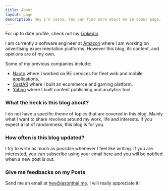 ```yaml
---
title: About
layout: page
description: Hey I'm Jason. You can find more about me in about page.
---
```


For up to date profile, check out my [LinkedIn](https://www.linkedin.com/in/jasontthai)

I am currently a software engineer at [Amazon](https://www.amazon.com) where I am working on advertising experimentation platforms. However this blog, its content, and opinions are of my own.

Some of my previous companies include:

* [Nauto](https://www.nauto.com) where I worked on BE services for fleet web and mobile applications.
* [CastAR](http://castar.com) where I built an ecommerce and gaming platform.
* [Yahoo](https://yahoo.com) where I built content publishing and analytics tool.

### What the heck is this blog about?
I do not have a specific theme of topics that are covered in this blog. Mainly what I want to share revolves around my work, life and interests.
If you expect a lot of randomness, this blog is for you.

### How often is this blog updated?
I try to write as much as possible whenever I feel like writing. If you are interested, you can subscribe using your email [here](https://sendy.jasonthai.me/subscription?f=1xbnC4rzl5bZyD5KdkNEpvolP9bMamozYB9Km892ZO0L7mc7N7Pq7ckWA1dY3DSlvL) and you will be notified when a new post is out.

### Give me feedbacks on my Posts
Send me an email at [&#104;&#101;&#121;&#064;&#106;&#097;&#115;&#111;&#110;&#116;&#104;&#097;&#105;&#046;&#109;&#101;](mailto:&#104;&#101;&#121;&#064;&#106;&#097;&#115;&#111;&#110;&#116;&#104;&#097;&#105;&#046;&#109;&#101;). I will really appreciate it!